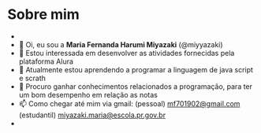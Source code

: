  # Sobre mim
- 
- 👋 Oi, eu sou a **Maria Fernanda Harumi Miyazaki** (@miyyazaki)
- 👀 Estou interessada em desenvolver as atividades fornecidas pela plataforma Alura
- 🌱 Atualmente estou aprendendo a programar a linguagem de java script e scrath
- 💞️ Procuro ganhar conhecimentos relacionados a programação, para ter um bom desempenho em relação as notas 
- 📫 Como chegar até mim via gmail: (pessoal) mf701902@gmail.com (estudantil) miyazaki.maria@escola.pr.gov.br
-
<!---
miyyazaki/miyyazaki is a ✨ special ✨ repository because its `README.md` (this file) appears on your GitHub profile.
You can click the Preview link to take a look at your changes.
--->
